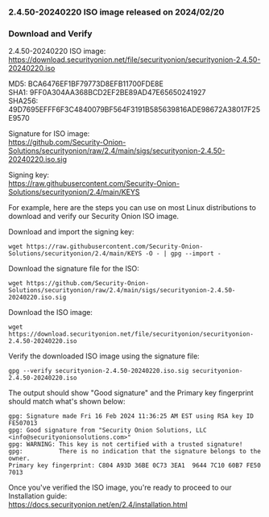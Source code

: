### 2.4.50-20240220 ISO image released on 2024/02/20


### Download and Verify

2.4.50-20240220 ISO image:  
https://download.securityonion.net/file/securityonion/securityonion-2.4.50-20240220.iso
 
MD5: BCA6476EF1BF79773D8EFB11700FDE8E  
SHA1: 9FF0A304AA368BCD2EF2BE89AD47E65650241927  
SHA256: 49D7695EFFF6F3C4840079BF564F3191B585639816ADE98672A38017F25E9570  

Signature for ISO image:  
https://github.com/Security-Onion-Solutions/securityonion/raw/2.4/main/sigs/securityonion-2.4.50-20240220.iso.sig

Signing key:  
https://raw.githubusercontent.com/Security-Onion-Solutions/securityonion/2.4/main/KEYS  

For example, here are the steps you can use on most Linux distributions to download and verify our Security Onion ISO image.

Download and import the signing key:  
```
wget https://raw.githubusercontent.com/Security-Onion-Solutions/securityonion/2.4/main/KEYS -O - | gpg --import -  
```

Download the signature file for the ISO:  
```
wget https://github.com/Security-Onion-Solutions/securityonion/raw/2.4/main/sigs/securityonion-2.4.50-20240220.iso.sig
```

Download the ISO image:  
```
wget https://download.securityonion.net/file/securityonion/securityonion-2.4.50-20240220.iso
```

Verify the downloaded ISO image using the signature file:  
```
gpg --verify securityonion-2.4.50-20240220.iso.sig securityonion-2.4.50-20240220.iso
```

The output should show "Good signature" and the Primary key fingerprint should match what's shown below:
```
gpg: Signature made Fri 16 Feb 2024 11:36:25 AM EST using RSA key ID FE507013
gpg: Good signature from "Security Onion Solutions, LLC <info@securityonionsolutions.com>"
gpg: WARNING: This key is not certified with a trusted signature!
gpg:          There is no indication that the signature belongs to the owner.
Primary key fingerprint: C804 A93D 36BE 0C73 3EA1  9644 7C10 60B7 FE50 7013
```

Once you've verified the ISO image, you're ready to proceed to our Installation guide:  
https://docs.securityonion.net/en/2.4/installation.html
